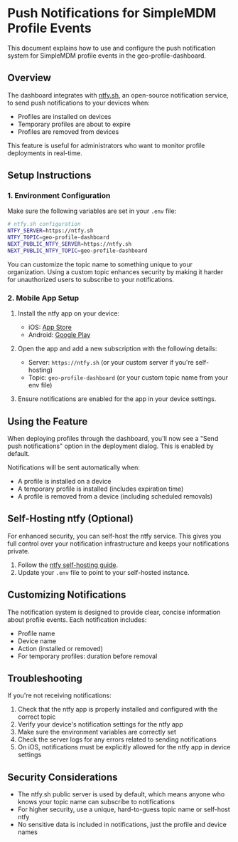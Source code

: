 # Push Notifications for SimpleMDM Profile Events

This document explains how to use and configure the push notification system for SimpleMDM profile events in the geo-profile-dashboard.

## Overview

The dashboard integrates with [ntfy.sh](https://ntfy.sh/), an open-source notification service, to send push notifications to your devices when:

- Profiles are installed on devices
- Temporary profiles are about to expire
- Profiles are removed from devices

This feature is useful for administrators who want to monitor profile deployments in real-time.

## Setup Instructions

### 1. Environment Configuration

Make sure the following variables are set in your `.env` file:

```bash
# ntfy.sh configuration
NTFY_SERVER=https://ntfy.sh
NTFY_TOPIC=geo-profile-dashboard
NEXT_PUBLIC_NTFY_SERVER=https://ntfy.sh
NEXT_PUBLIC_NTFY_TOPIC=geo-profile-dashboard
```

You can customize the topic name to something unique to your organization. Using a custom topic enhances security by making it harder for unauthorized users to subscribe to your notifications.

### 2. Mobile App Setup

1. Install the ntfy app on your device:
   - iOS: [App Store](https://apps.apple.com/us/app/ntfy/id1625396347)
   - Android: [Google Play](https://play.google.com/store/apps/details?id=io.heckel.ntfy)

2. Open the app and add a new subscription with the following details:
   - Server: `https://ntfy.sh` (or your custom server if you're self-hosting)
   - Topic: `geo-profile-dashboard` (or your custom topic name from your env file)

3. Ensure notifications are enabled for the app in your device settings.

## Using the Feature

When deploying profiles through the dashboard, you'll now see a "Send push notifications" option in the deployment dialog. This is enabled by default.

Notifications will be sent automatically when:
- A profile is installed on a device
- A temporary profile is installed (includes expiration time)
- A profile is removed from a device (including scheduled removals)

## Self-Hosting ntfy (Optional)

For enhanced security, you can self-host the ntfy service. This gives you full control over your notification infrastructure and keeps your notifications private.

1. Follow the [ntfy self-hosting guide](https://docs.ntfy.sh/install/).
2. Update your `.env` file to point to your self-hosted instance.

## Customizing Notifications

The notification system is designed to provide clear, concise information about profile events. Each notification includes:

- Profile name
- Device name
- Action (installed or removed)
- For temporary profiles: duration before removal

## Troubleshooting

If you're not receiving notifications:

1. Check that the ntfy app is properly installed and configured with the correct topic
2. Verify your device's notification settings for the ntfy app
3. Make sure the environment variables are correctly set
4. Check the server logs for any errors related to sending notifications
5. On iOS, notifications must be explicitly allowed for the ntfy app in device settings

## Security Considerations

- The ntfy.sh public server is used by default, which means anyone who knows your topic name can subscribe to notifications
- For higher security, use a unique, hard-to-guess topic name or self-host ntfy
- No sensitive data is included in notifications, just the profile and device names
